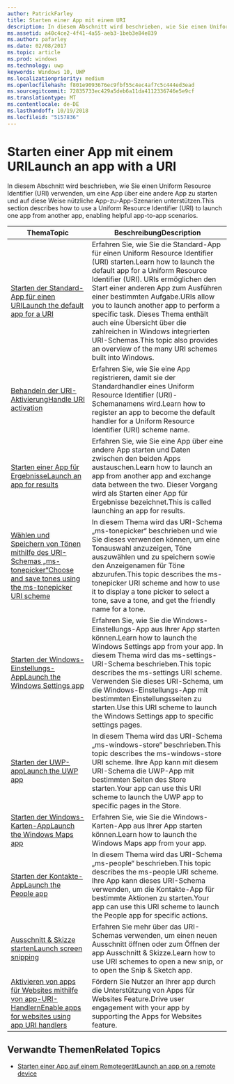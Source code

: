 ```yaml
---
author: PatrickFarley
title: Starten einer App mit einem URI
description: In diesem Abschnitt wird beschrieben, wie Sie einen Uniform Resource Identifier (URI) verwenden, um eine App über eine andere App zu starten.
ms.assetid: a40c4ce2-4f41-4a55-aeb3-1beb3e84e839
ms.author: pafarley
ms.date: 02/08/2017
ms.topic: article
ms.prod: windows
ms.technology: uwp
keywords: Windows 10, UWP
ms.localizationpriority: medium
ms.openlocfilehash: f801e9093676ec9fbf55c4ec4af7c5c444ed3ead
ms.sourcegitcommit: 72835733ec429a5deb6a11da4112336746e5e9cf
ms.translationtype: MT
ms.contentlocale: de-DE
ms.lasthandoff: 10/19/2018
ms.locfileid: "5157836"
---
```

# <a name="launch-an-app-with-a-uri"></a><span data-ttu-id="4ee7c-104">Starten einer App mit einem URI</span><span class="sxs-lookup"><span data-stu-id="4ee7c-104">Launch an app with a URI</span></span>

<span data-ttu-id="4ee7c-105">In diesem Abschnitt wird beschrieben, wie Sie einen Uniform Resource Identifier (URI) verwenden, um eine App über eine andere App zu starten und auf diese Weise nützliche App-zu-App-Szenarien unterstützen.</span><span class="sxs-lookup"><span data-stu-id="4ee7c-105">This section describes how to use a Uniform Resource Identifier (URI) to launch one app from another app, enabling helpful app-to-app scenarios.</span></span>

| <span data-ttu-id="4ee7c-106">Thema</span><span class="sxs-lookup"><span data-stu-id="4ee7c-106">Topic</span></span> | <span data-ttu-id="4ee7c-107">Beschreibung</span><span class="sxs-lookup"><span data-stu-id="4ee7c-107">Description</span></span> |
|-------|-------------|
| [<span data-ttu-id="4ee7c-108">Starten der Standard-App für einen URI</span><span class="sxs-lookup"><span data-stu-id="4ee7c-108">Launch the default app for a URI</span></span>](launch-default-app.md) | <span data-ttu-id="4ee7c-109">Erfahren Sie, wie Sie die Standard-App für einen Uniform Resource Identifier (URI) starten.</span><span class="sxs-lookup"><span data-stu-id="4ee7c-109">Learn how to launch the default app for a Uniform Resource Identifier (URI).</span></span> <span data-ttu-id="4ee7c-110">URIs ermöglichen den Start einer anderen App zum Ausführen einer bestimmten Aufgabe.</span><span class="sxs-lookup"><span data-stu-id="4ee7c-110">URIs allow you to launch another app to perform a specific task.</span></span> <span data-ttu-id="4ee7c-111">Dieses Thema enthält auch eine Übersicht über die zahlreichen in Windows integrierten URI-Schemas.</span><span class="sxs-lookup"><span data-stu-id="4ee7c-111">This topic also provides an overview of the many URI schemes built into Windows.</span></span> |
| [<span data-ttu-id="4ee7c-112">Behandeln der URI-Aktivierung</span><span class="sxs-lookup"><span data-stu-id="4ee7c-112">Handle URI activation</span></span>](handle-uri-activation.md) | <span data-ttu-id="4ee7c-113">Erfahren Sie, wie Sie eine App registrieren, damit sie der Standardhandler eines Uniform Resource Identifier (URI)-Schemanamens wird.</span><span class="sxs-lookup"><span data-stu-id="4ee7c-113">Learn how to register an app to become the default handler for a Uniform Resource Identifier (URI) scheme name.</span></span> |
| [<span data-ttu-id="4ee7c-114">Starten einer App für Ergebnisse</span><span class="sxs-lookup"><span data-stu-id="4ee7c-114">Launch an app for results</span></span>](how-to-launch-an-app-for-results.md) | <span data-ttu-id="4ee7c-115">Erfahren Sie, wie Sie eine App über eine andere App starten und Daten zwischen den beiden Apps austauschen.</span><span class="sxs-lookup"><span data-stu-id="4ee7c-115">Learn how to launch an app from another app and exchange data between the two.</span></span> <span data-ttu-id="4ee7c-116">Dieser Vorgang wird als Starten einer App für Ergebnisse bezeichnet.</span><span class="sxs-lookup"><span data-stu-id="4ee7c-116">This is called launching an app for results.</span></span> |
| [<span data-ttu-id="4ee7c-117">Wählen und Speichern von Tönen mithilfe des URI-Schemas „ms-tonepicker“</span><span class="sxs-lookup"><span data-stu-id="4ee7c-117">Choose and save tones using the ms-tonepicker URI scheme</span></span>](launch-ringtone-picker.md) | <span data-ttu-id="4ee7c-118">In diesem Thema wird das URI-Schema „ms-tonepicker“ beschrieben und wie Sie dieses verwenden können, um eine Tonauswahl anzuzeigen, Töne auszuwählen und zu speichern sowie den Anzeigenamen für Töne abzurufen.</span><span class="sxs-lookup"><span data-stu-id="4ee7c-118">This topic describes the ms-tonepicker URI scheme and how to use it to display a tone picker to select a tone, save a tone, and get the friendly name for a tone.</span></span> |
| [<span data-ttu-id="4ee7c-119">Starten der Windows-Einstellungs-App</span><span class="sxs-lookup"><span data-stu-id="4ee7c-119">Launch the Windows Settings app</span></span>](launch-settings-app.md) | <span data-ttu-id="4ee7c-120">Erfahren Sie, wie Sie die Windows-Einstellungs-App aus Ihrer App starten können.</span><span class="sxs-lookup"><span data-stu-id="4ee7c-120">Learn how to launch the Windows Settings app from your app.</span></span> <span data-ttu-id="4ee7c-121">In diesem Thema wird das ms-settings-URI-Schema beschrieben.</span><span class="sxs-lookup"><span data-stu-id="4ee7c-121">This topic describes the ms-settings URI scheme.</span></span> <span data-ttu-id="4ee7c-122">Verwenden Sie dieses URI-Schema, um die Windows-Einstellungs-App mit bestimmten Einstellungsseiten zu starten.</span><span class="sxs-lookup"><span data-stu-id="4ee7c-122">Use this URI scheme to launch the Windows Settings app to specific settings pages.</span></span> |
| [<span data-ttu-id="4ee7c-123">Starten der UWP-app</span><span class="sxs-lookup"><span data-stu-id="4ee7c-123">Launch the UWP app</span></span>](launch-store-app.md) | <span data-ttu-id="4ee7c-124">In diesem Thema wird das URI-Schema „ms-windows-store“ beschrieben.</span><span class="sxs-lookup"><span data-stu-id="4ee7c-124">This topic describes the ms-windows-store URI scheme.</span></span> <span data-ttu-id="4ee7c-125">Ihre App kann mit diesem URI-Schema die UWP-App mit bestimmten Seiten des Store starten.</span><span class="sxs-lookup"><span data-stu-id="4ee7c-125">Your app can use this URI scheme to launch the UWP app to specific pages in the Store.</span></span> |
| [<span data-ttu-id="4ee7c-126">Starten der Windows-Karten-App</span><span class="sxs-lookup"><span data-stu-id="4ee7c-126">Launch the Windows Maps app</span></span>](launch-maps-app.md) | <span data-ttu-id="4ee7c-127">Erfahren Sie, wie Sie die Windows-Karten-App aus Ihrer App starten können.</span><span class="sxs-lookup"><span data-stu-id="4ee7c-127">Learn how to launch the Windows Maps app from your app.</span></span> |
| [<span data-ttu-id="4ee7c-128">Starten der Kontakte-App</span><span class="sxs-lookup"><span data-stu-id="4ee7c-128">Launch the People app</span></span>](launch-people-apps.md) | <span data-ttu-id="4ee7c-129">In diesem Thema wird das URI-Schema „ms-people“ beschrieben.</span><span class="sxs-lookup"><span data-stu-id="4ee7c-129">This topic describes the ms-people URI scheme.</span></span> <span data-ttu-id="4ee7c-130">Ihre App kann dieses URI-Schema verwenden, um die Kontakte-App für bestimmte Aktionen zu starten.</span><span class="sxs-lookup"><span data-stu-id="4ee7c-130">Your app can use this URI scheme to launch the People app for specific actions.</span></span> |
| [<span data-ttu-id="4ee7c-131">Ausschnitt & Skizze starten</span><span class="sxs-lookup"><span data-stu-id="4ee7c-131">Launch screen snipping</span></span>](launch-screen-snipping.md) | <span data-ttu-id="4ee7c-132">Erfahren Sie mehr über das URI-Schemas verwenden, um einen neuen Ausschnitt öffnen oder zum Öffnen der app Ausschnitt & Skizze.</span><span class="sxs-lookup"><span data-stu-id="4ee7c-132">Learn how to use URI schemes to open a new snip, or to open the Snip & Sketch app.</span></span> |
| [<span data-ttu-id="4ee7c-133">Aktivieren von apps für Websites mithilfe von app-URI-Handlern</span><span class="sxs-lookup"><span data-stu-id="4ee7c-133">Enable apps for websites using app URI handlers</span></span>](web-to-app-linking.md) | <span data-ttu-id="4ee7c-134">Fördern Sie Nutzer an Ihrer app durch die Unterstützung von Apps für Websites Feature.</span><span class="sxs-lookup"><span data-stu-id="4ee7c-134">Drive user engagement with your app by supporting the Apps for Websites feature.</span></span> |

## <a name="related-topics"></a><span data-ttu-id="4ee7c-135">Verwandte Themen</span><span class="sxs-lookup"><span data-stu-id="4ee7c-135">Related Topics</span></span>
* [<span data-ttu-id="4ee7c-136">Starten einer App auf einem Remotegerät</span><span class="sxs-lookup"><span data-stu-id="4ee7c-136">Launch an app on a remote device</span></span>](launch-a-remote-app.md)
